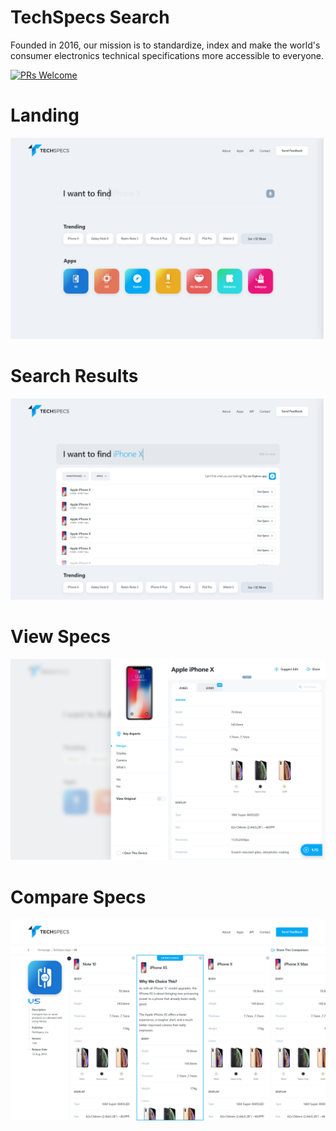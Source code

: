 # TechSpecs Search
Founded in 2016, our mission is to standardize, index and make the world's consumer electronics technical specifications more accessible to everyone.


[![PRs Welcome](https://img.shields.io/badge/PRs-welcome-brightgreen.svg?style=flat-square)](http://makeapullrequest.com)

# Landing
![Alt text](https://github.com/techspecs/search/blob/staging/Images/1.00%20Homepage.png "Optional Title")

# Search Results
![Alt text](https://github.com/techspecs/search/blob/staging/Images/1.02%20Search%20-%20Typed.png "Optional Title")

# View Specs
![Alt text](https://github.com/techspecs/search/blob/staging/Images/2.00%20Specs%20Slider%402x.png "Optional Title")

# Compare Specs
![Alt text](https://github.com/techspecs/search/blob/staging/Images/3.10%20Apps%20-%20Versus%20-%20VS%402x.png "Optional Title")



